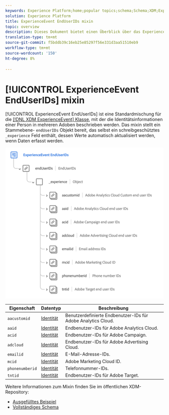 ```yaml
---
keywords: Experience Platform;home;popular topics;schema;Schema;XDM;ExperienceEvent;fields;schemas;Schemas;Schema design;mixin;mixin;enduserids;end-user;end user;ids;
solution: Experience Platform
title: ExperienceEvent EndUserIDs mixin
topic: overview
description: Dieses Dokument bietet einen Überblick über das ExperienceEvent EndUserIDs-Mixin.
translation-type: tm+mt
source-git-commit: f5bddb39c16eb25e85297f56e331d3aa51510eb9
workflow-type: tm+mt
source-wordcount: '150'
ht-degree: 8%

---
```



# [!UICONTROL ExperienceEvent EndUserIDs] mixin

[!UICONTROL ExperienceEvent EndUserIDs] ist eine Standardmischung für die [[!DNL XDM ExperienceEvent] Klasse](../../classes/individual-profile.md), mit der die Identitätsinformationen einer Person in mehreren Adoben beschrieben werden. Das mixin stellt ein Stammebene- `endUserIDs` Objekt bereit, das selbst ein schreibgeschütztes `_experience` Feld enthält, dessen Werte automatisch aktualisiert werden, wenn Daten erfasst werden.

<img src="../../images/mixins/enduserids.png" width="700" /><br />

| Eigenschaft | Datentyp | Beschreibung |
| --- | --- | --- |
| `aacustomid` | [Identität](../../data-types/identity.md) | Benutzerdefinierte Endbenutzer-IDs für Adobe Analytics Cloud. |
| `aaid` | [Identität](../../data-types/identity.md) | Endbenutzer-IDs für Adobe Analytics Cloud. |
| `acid` | [Identität](../../data-types/identity.md) | Endbenutzer-IDs für Adobe Campaign. |
| `adcloud` | [Identität](../../data-types/identity.md) | Endbenutzer-IDs für Adobe Advertising Cloud. |
| `emailid` | [Identität](../../data-types/identity.md) | E-Mail-Adresse-IDs. |
| `mcid` | [Identität](../../data-types/identity.md) | Adobe Marketing Cloud ID. |
| `phonenumberid` | [Identität](../../data-types/identity.md) | Telefonnummer-IDs. |
| `tntid` | [Identität](../../data-types/identity.md) | Endbenutzer-IDs für Adobe Target. |

Weitere Informationen zum Mixin finden Sie im öffentlichen XDM-Repository:

* [Ausgefülltes Beispiel](https://github.com/adobe/xdm/blob/master/components/mixins/experience-event/experienceevent-enduserids.example.1.json)
* [Vollständiges Schema](https://github.com/adobe/xdm/blob/master/components/mixins/experience-event/experienceevent-enduserids.schema.json)
